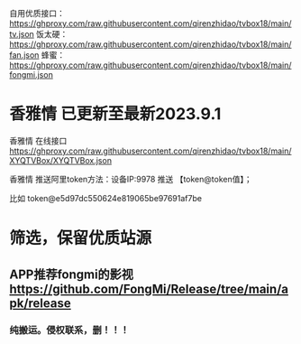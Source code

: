 自用优质接口：https://ghproxy.com/raw.githubusercontent.com/qirenzhidao/tvbox18/main/tv.json
饭太硬：https://ghproxy.com/raw.githubusercontent.com/qirenzhidao/tvbox18/main/fan.json
蜂蜜：https://ghproxy.com/raw.githubusercontent.com/qirenzhidao/tvbox18/main/fongmi.json

# 香雅情 已更新至最新2023.9.1
香雅情 在线接口 https://ghproxy.com/raw.githubusercontent.com/qirenzhidao/tvbox18/main/XYQTVBox/XYQTVBox.json

香雅情 推送阿里token方法：设备IP:9978	推送 【token@token值】；

比如 token@e5d97dc550624e819065be97691af7be

# 筛选，保留优质站源

## APP推荐fongmi的影视 https://github.com/FongMi/Release/tree/main/apk/release

### 纯搬运。侵权联系，删！！！
